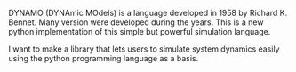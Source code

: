 DYNAMO (DYNAmic MOdels) is a language developed in 1958 by Richard K. Bennet. Many version were developed during the years. This is a new python implementation of this simple but powerful simulation language.

I want to make a library that lets users to simulate system dynamics easily using the python  programming language as a basis.